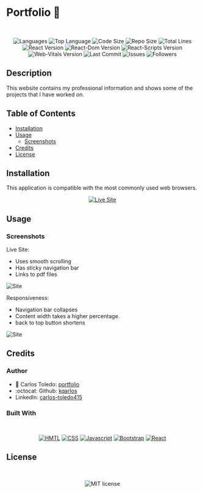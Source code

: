 # Portfolio 💼

</br>
<p align="center">
    <img src="https://img.shields.io/github/languages/count/kqarlos/kqarlos.github.io?style=for-the-badge" alt="Languages" />
    <img src="https://img.shields.io/github/languages/top/kqarlos/kqarlos.github.io?style=for-the-badge" alt="Top Language" />
    <img src="https://img.shields.io/github/languages/code-size/kqarlos/kqarlos.github.io?style=for-the-badge" alt="Code Size" />
    <img src="https://img.shields.io/github/repo-size/kqarlos/kqarlos.github.io?style=for-the-badge" alt="Repo Size" />   
    <img src="https://img.shields.io/tokei/lines/github/kqarlos/kqarlos.github.io?style=for-the-badge" alt="Total Lines" />
    <img src="https://img.shields.io/github/package-json/dependency-version/kqarlos/kqarlos.github.io/react?style=for-the-badge" alt="React Version" />
    <img src="https://img.shields.io/github/package-json/dependency-version/kqarlos/kqarlos.github.io/react-dom?style=for-the-badge" alt="React-Dom Version" />
    <img src="https://img.shields.io/github/package-json/dependency-version/kqarlos/kqarlos.github.io/react-scripts?style=for-the-badge" alt="React-Scripts Version" />
    <img src="https://img.shields.io/github/package-json/dependency-version/kqarlos/kqarlos.github.io/web-vitals?style=for-the-badge" alt="Web-Vitals Version" />
    <img src="https://img.shields.io/github/last-commit/kqarlos/kqarlos.github.io?style=for-the-badge" alt="Last Commit" />  
    <img src="https://img.shields.io/github/issues/kqarlos/kqarlos.github.io?style=for-the-badge" alt="Issues" />  
    <img src="https://img.shields.io/github/followers/kqarlos?style=social" alt="Followers" />  
</p>


## Description

This website contains my professional information and shows some of the projects that I have worked on.

## Table of Contents

* [Installation](#installation)
* [Usage](#usage)
    * [Screenshots](#screenshots)
* [Credits](#credits)
* [License](#license)

## Installation

This application is compatible with the most commonly used web browsers.

<p align="center">
    <a href="https://kqarlos.github.io/"><img src="https://img.shields.io/badge/-👉 See Live Site-success?style=for-the-badge"  alt="Live Site" /></a>
</p>

## Usage

### Screenshots

Live Site:
 * Uses smooth scrolling
 * Has sticky navigation bar
 * Links to pdf files

![Site](./src/assets/images/fullsite.gif)


Responsiveness:
 * Navigation bar collapses
 * Content width takes a higher percentage.
 * back to top button shortens


![Site](./src/assets/images/responsive.gif)


## Credits 

### Author

- 💼 Carlos Toledo: [portfolio](https://kqarlos.github.io)
- :octocat: Github: [kqarlos](https://www.github.com/kqarlos)
- LinkedIn: [carlos-toledo415](https://www.linkedin.com/in/carlos-toledo415/)

### Built With

</br>
<p align="center">
    <a href="https://developer.mozilla.org/en-US/docs/Web/HTML"><img src="https://img.shields.io/badge/-HTML-orange?style=for-the-badge"  alt="HMTL" /></a>
    <a href="https://developer.mozilla.org/en-US/docs/Web/CSS"><img src="https://img.shields.io/badge/-CSS-blue?style=for-the-badge" alt="CSS" /></a>
    <a href="https://www.javascript.com/"><img src="https://img.shields.io/badge/-Javascript-yellow?style=for-the-badge" alt="Javascript" /></a>
    <a href="https://getbootstrap.com/"><img src="https://img.shields.io/badge/-Bootstrap-blueviolet?style=for-the-badge" alt="Bootstrap" /></a>
    <a href="https://handlebarsjs.com/"><img src="https://img.shields.io/badge/-React-orange?style=for-the-badge" alt="React" /></a>
</p>

## License

</br>
<p align="center">
    <img align="center" src="https://img.shields.io/github/license/kqarlos/professional-portfolio?style=for-the-badge" alt="MIT license" />
</p>